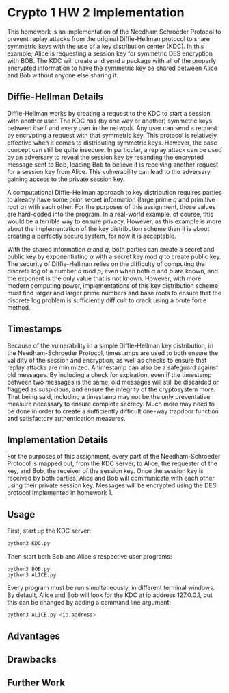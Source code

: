 # Crypto 1 HW 2 Implementation

This homework is an implementation of the Needham Schroeder Protocol to prevent replay attacks from the original Diffie-Hellman protocol to share symmetric keys with the use of a key distribution center (KDC). In this example, Alice is requesting a session key for symmetric DES encryption with BOB. The KDC will create and send a package with all of the properly encrypted information to have the symmetric key be shared between Alice and Bob without anyone else sharing it.

## Diffie-Hellman Details

Diffie-Hellman works by creating a request to the KDC to start a session with another user. The KDC has (by one way or another) symmetric keys between itself and every user in the network. Any user can send a request by encrypting a request with that symmetric key. This protocol is relatively effective when it comes to distributing symmetric keys. However, the base concept can still be quite insecure. In particular, a replay attack can be used by an adversary to reveal the session key by resending the encrypted message sent to Bob, leading Bob to believe it is receiving another request for a session key from Alice. This vulnerability can lead to the adversary gaining access to the private session key.

A computational Diffie-Hellman approach to key distribution requires parties to already have some prior secret information (large prime $q$ and primitive root $\alpha$) with each other. For the purposes of this assignment, those values are hard-coded into the program. In a real-world example, of course, this would be a terrible way to ensure privacy. However, as this example is more about the implementation of the key distribution scheme than it is about creating a perfectly secure system, for now it is acceptable.

With the shared information $\alpha$ and $q$, both parties can create a secret and public key by exponentiating $\alpha$ with a secret key mod $q$ to create public key. The security of Diffie-Hellman relies on the difficulty of computing the discrete log of a number $a$ mod $p$, even when both $\alpha$ and $p$ are known, and the exponent is the only value that is not known. However, with more modern computing power, implementations of this key distribution scheme must find larger and larger prime numbers and base roots to ensure that the discrete log problem is sufficiently difficult to crack using a brute force method.

## Timestamps

Because of the vulnerability in a simple Diffie-Hellman key distribution, in the Needham-Schroeder Protocol, timestamps are used to both ensure the validity of the session and encryption, as well as checks to ensure that replay attacks are minimized. A timestamp can also be a safeguard against old messages. By including a check for expiration, even if the timestamp between two messages is the same, old messages will still be discarded or flagged as suspicious, and ensure the integrity of the cryptosystem more. That being said, including a timestamp may not be the only preventative measure necessary to ensure complete secrecy. Much more may need to be done in order to create a sufficiently difficult one-way trapdoor function and satisfactory authentication measures.

## Implementation Details

For the purposes of this assignment, every part of the Needham-Schroeder Protocol is mapped out, from the KDC server, to Alice, the requester of the key, and Bob, the receiver of the session key. Once the session key is received by both parties, Alice and Bob will communicate with each other using their private session key. Messages will be encrypted using the DES protocol implemented in homework 1.

## Usage

First, start up the KDC server:

```bash
python3 KDC.py
```

Then start both Bob and Alice's respective user programs:

```
python3 BOB.py
python3 ALICE.py
```

Every program must be run simultaneously, in different terminal windows. By default, Alice and Bob will look for the KDC at ip address 127.0.0.1, but this can be changed by adding a command line argument:

```bash
python3 ALICE.py <ip.address>
```



## Advantages



## Drawbacks

## Further Work

